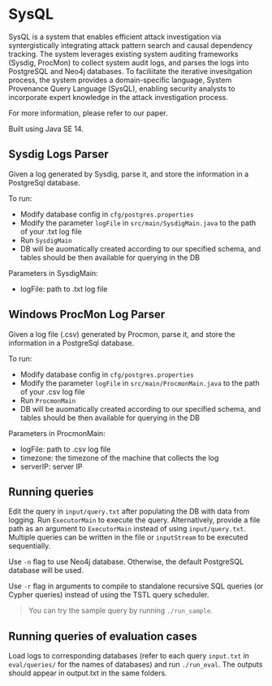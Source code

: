 # SysQL

SysQL is a system that enables efficient attack investigation via syntergistically integrating attack pattern search and causal dependency tracking. The system leverages existing system auditing frameworks (Sysdig, ProcMon) to collect system audit logs, and parses the logs into PostgreSQL and Neo4j databases. To faciliitate the iterative invesitgation process, the system provides a domain-specific language, System Provenance Query Language (SysQL), enabling security analysts to incorporate expert knowledge in the attack investigation process.

For more information, please refer to our paper.

Built using Java SE 14.

## Sysdig Logs Parser
Given a log generated by Sysdig, parse it, and store the information in a PostgreSql database.

To run:
- Modify database config in `cfg/postgres.properties`
- Modify the parameter `logFile` in `src/main/SysdigMain.java` to the path of your .txt log file
- Run `SysdigMain`
- DB will be auomatically created according to our specified schema, and tables should be then available for querying in the DB

Parameters in SysdigMain:
- logFile: path to .txt log file

## Windows ProcMon Log Parser
Given a log file (.csv) generated by Procmon, parse it, and store the information in a PostgreSql database.

To run:
- Modify database config in `cfg/postgres.properties`
- Modify the parameter `logFile` in `src/main/ProcmonMain.java` to the path of your .csv log file
- Run `ProcmonMain`
- DB will be auomatically created according to our specified schema, and tables should be then available for querying in the DB

Parameters in ProcmonMain:
- logFile: path to .csv log file
- timezone: the timezone of the machine that collects the log
- serverIP: server IP

## Running queries

Edit the query in `input/query.txt` after populating the DB with data from logging.
Run `ExecutorMain` to execute the query. Alternatively, provide a file path as
an argument to `ExecutorMain` instead of using `input/query.txt`.
Multiple queries can be written in the file or `inputStream` to be executed sequentially.

Use `-n` flag to use Neo4j database. Otherwise, the default PostgreSQL database will be used.

Use `-r` flag in arguments to compile to standalone recursive SQL queries (or Cypher queries) instead of using the TSTL query scheduler.

> You can try the sample query by running `./run_sample`.

## Running queries of evaluation cases

Load logs to corresponding databases (refer to each query `input.txt` in `eval/queries/` for the names of databases) and run `./run_eval`. The outputs should appear in output.txt in the same folders.
